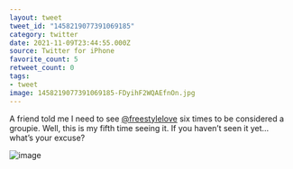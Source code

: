 ```yaml
---
layout: tweet
tweet_id: "1458219077391069185"
category: twitter
date: 2021-11-09T23:44:55.000Z
source: Twitter for iPhone
favorite_count: 5
retweet_count: 0
tags:
- tweet
image: 1458219077391069185-FDyihF2WQAEfnOn.jpg
---
```


A friend told me I need to see [@freestylelove](https://twitter.com/@freestylelove) six times to be considered a groupie. Well, this is my fifth time seeing it. If you haven’t seen it yet… what’s your excuse? 

![image](/img/tweets/1458219077391069185-FDyihF2WQAEfnOn.jpg)

